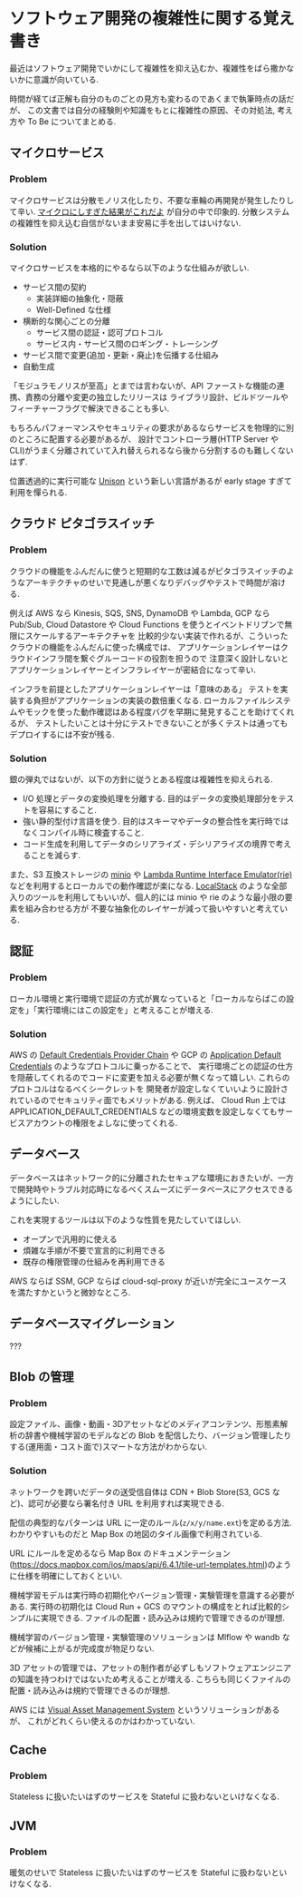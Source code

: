 # ソフトウェア開発の複雑性に関する覚え書き

最近はソフトウェア開発でいかにして複雑性を抑え込むか、複雑性をばら撒かないかに意識が向いている.

時間が経てば正解も自分のものごとの見方も変わるのであくまで執筆時点の話だが、
この文書では自分の経験則や知識をもとに複雑性の原因、その対処法, 考え方や To Be についてまとめる.

## マイクロサービス
### Problem
マイクロサービスは分散モノリス化したり、不要な車輪の再開発が発生したりして辛い.
[マイクロにしすぎた結果がこれだよ](https://www.slideshare.net/slideshow/ss-64839846/64839846) が自分の中で印象的.
分散システムの複雑性を抑え込む自信がないまま安易に手を出してはいけない.

### Solution

マイクロサービスを本格的にやるなら以下のような仕組みが欲しい.

- サービス間の契約
    - 実装詳細の抽象化・隠蔽
    - Well-Defined な仕様
- 横断的な関心ごとの分離
    - サービス間の認証・認可プロトコル
    - サービス内・サービス間のロギング・トレーシング
- サービス間で変更(追加・更新・廃止)を伝播する仕組み
- 自動生成


「モジュラモノリスが至高」とまでは言わないが、API ファーストな機能の連携、責務の分離や変更の独立したリリースは
ライブラリ設計、ビルドツールやフィーチャーフラグで解決できることも多い.

もちろんパフォーマンスやセキュリティの要求があるならサービスを物理的に別のところに配置する必要があるが、
設計でコントローラ層(HTTP Server や CLI)がうまく分離されていて入れ替えられるなら後から分割するのも難しくないはず.

位置透過的に実行可能な [Unison](https://www.unison-lang.org/) という新しい言語があるが early stage すぎて利用を憚られる.

## クラウド ピタゴラスイッチ
### Problem
クラウドの機能をふんだんに使うと短期的な工数は減るがピタゴラスイッチのようなアーキテクチャのせいで見通しが悪くなりデバッグやテストで時間が溶ける.

例えば AWS なら Kinesis, SQS, SNS, DynamoDB や Lambda, GCP なら Pub/Sub, 
Cloud Datastore や Cloud Functions を使うとイベントドリブンで無限にスケールするアーキテクチャを
比較的少ない実装で作れるが、こういったクラウドの機能をふんだんに使った構成では、
アプリケーションレイヤーはクラウドインフラ間を繋ぐグルーコードの役割を担うので
注意深く設計しないとアプリケーションレイヤーとインフラレイヤーが密結合になって辛い.

インフラを前提としたアプリケーションレイヤーは「意味のある」 テストを実装する負担がアプリケーションの実装の数倍重くなる.
ローカルファイルシステムやモックを使った動作確認はある程度バグを早期に発見することを助けてくれるが、
テストしたいことは十分にテストできないことが多くテストは通ってもデプロイするには不安が残る.

### Solution

銀の弾丸ではないが、以下の方針に従うとある程度は複雑性を抑えられる.

- I/O 処理とデータの変換処理を分離する. 目的はデータの変換処理部分をテストを容易にすること.
- 強い静的型付け言語を使う. 目的はスキーマやデータの整合性を実行時ではなくコンパイル時に検査すること.
- コード生成を利用してデータのシリアライズ・デシリアライズの境界で考えることを減らす.

また、S3 互換ストレージの [minio](https://min.io/) や [Lambda Runtime Interface Emulator(rie)](https://github.com/aws/aws-lambda-runtime-interface-emulator)
などを利用するとローカルでの動作確認が楽になる.
[LocalStack](https://www.localstack.cloud/) のような全部入りのツールを利用してもいいが、個人的には minio や rie のような最小限の要素を組み合わせる方が
不要な抽象化のレイヤーが減って扱いやすいと考えている.

## 認証
### Problem
ローカル環境と実行環境で認証の方式が異なっていると「ローカルならばこの設定を」「実行環境にはこの設定を」と考えることが増える.

### Solution
AWS の [Default Credentials Provider Chain](https://docs.aws.amazon.com/sdk-for-java/latest/developer-guide/credentials-chain.html) や
GCP の [Application Default Credentials](https://google.aip.dev/auth/4110) のようなプロトコルに乗っかることで、
実行環境ごとの認証の仕方を隠蔽してくれるのでコードに変更を加える必要が無くなって嬉しい. これらのプロトコルはなるべくシークレットを
開発者が設定しなくていいように設計されているのでセキュリティ面でもメリットがある.
例えば、 Cloud Run 上では APPLICATION_DEFAULT_CREDENTIALS などの環境変数を設定しなくてもサービスアカウントの権限をよしなに使ってくれる.


## データベース
データベースはネットワーク的に分離されたセキュアな環境におきたいが、一方で開発時やトラブル対応時になるべくスムーズにデータベースにアクセスできるようにしたい.

これを実現するツールは以下のような性質を見たしていてほしい.
- オープンで汎用的に使える
- 煩雑な手順が不要で宣言的に利用できる
- 既存の権限管理の仕組みを再利用できる

AWS ならば SSM, GCP ならば cloud-sql-proxy が近いが完全にユースケースを満たすかというと微妙なところ.

## データベースマイグレーション

???

## Blob の管理

### Problem

設定ファイル、画像・動画・3Dアセットなどのメディアコンテンツ、形態素解析の辞書や機械学習のモデルなどの Blob を配信したり、バージョン管理したりする(運用面・コスト面で)スマートな方法がわからない.

### Solution
ネットワークを跨いだデータの送受信自体は CDN + Blob Store(S3, GCS など)、認可が必要なら署名付き URL を利用すれば実現できる.

配信の典型的なパターンは URL に一定のルール(`z/x/y/name.ext`)を定める方法. わかりやすいものだと Map Box の地図のタイル画像で利用されている.

URL にルールを定めるなら Map Box のドキュメンテーション(https://docs.mapbox.com/ios/maps/api/6.4.1/tile-url-templates.html)のように仕様を明確にしておくといい.

機械学習モデルは実行時の初期化やバージョン管理・実験管理を意識する必要がある.
実行時の初期化は Cloud Run + GCS のマウントの構成をとれば比較的シンプルに実現できる.
ファイルの配置・読み込みは規約で管理できるのが理想.

機械学習のバージョン管理・実験管理のソリューションは Mlflow や wandb などが候補に上がるが完成度が物足りない.

3D アセットの管理では、アセットの制作者が必ずしもソフトウェアエンジニアの知識を持つわけではないため考えることが増える.
こちらも同じくファイルの配置・読み込みは規約で管理できるのが理想.

AWS には [Visual Asset Management System](https://github.com/awslabs/visual-asset-management-system) というソリューションがあるが、
これがどれくらい使えるのかはわかっていない.

## Cache
### Problem
Stateless に扱いたいはずのサービスを Stateful に扱わないといけなくなる.

## JVM
### Problem
暖気のせいで Stateless に扱いたいはずのサービスを Stateful に扱わないといけなくなる.

